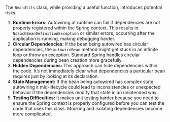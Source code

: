 The `BeanUtils` class, while providing a useful function, introduces potential risks:

1. **Runtime Errors:** Autowiring at runtime can fail if dependencies are not properly registered within the Spring context. This results in `NoSuchBeanDefinitionException` or similar errors, occurring after the application is running, making debugging harder.
2. **Circular Dependencies:** If the bean being autowired has circular dependencies, the `autowireBean` method might get stuck in an infinite loop or throw an exception. Standard Spring handles circular dependencies during bean creation more gracefully.
3. **Hidden Dependencies:** This approach can hide dependencies within the code. It’s not immediately clear what dependencies a particular bean requires just by looking at its declaration.
4. **State Management:** If the bean being autowired has complex state, autowiring it mid-lifecycle could lead to inconsistencies or unexpected behavior if the dependencies modify that state in an unintended way.
5. **Testing Difficulties:**  It makes unit testing harder because you need to ensure the Spring context is properly configured before you can test the code that uses this class. Mocking and isolating dependencies become more complicated.